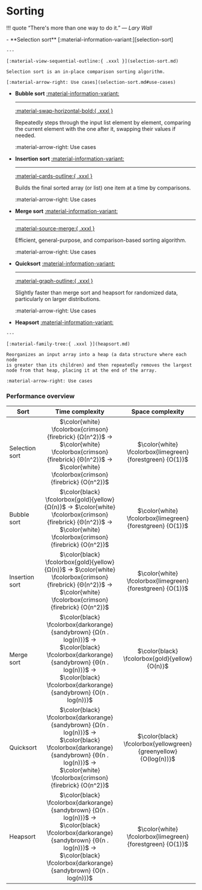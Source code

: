 # Sorting

!!! quote
    &ldquo;There's more than one way to do it.&rdquo;
    &mdash; *Lary Wall*

<div class="grid cards" markdown>
-   **Selection sort** [:material-information-variant:][selection-sort]

    ---

    [:material-view-sequential-outline:{ .xxxl }](selection-sort.md)

    Selection sort is an in-place comparison sorting algorithm.

    [:material-arrow-right: Use cases](selection-sort.md#use-cases)

-   **Bubble sort** [:material-information-variant:][selection-sort]

    ---

    [:material-swap-horizontal-bold:{ .xxxl }](bubble-sort.md)

    Repeatedly steps through the input list element by element, comparing the
    current element with the one after it, swapping their values if needed.

    :material-arrow-right: Use cases

-   **Insertion sort** [:material-information-variant:][insertion-sort]

    ---

    [:material-cards-outline:{ .xxxl }](insertion-sort.md)

    Builds the final sorted array (or list) one item at a time by comparisons.

    :material-arrow-right: Use cases

-   **Merge sort** [:material-information-variant:][merge-sort]

    ---

    [:material-source-merge:{ .xxxl }](merge-sort.md)

    Efficient, general-purpose, and comparison-based sorting algorithm.

    :material-arrow-right: Use cases

-   **Quicksort** [:material-information-variant:][quicksort]

    ---

    [:material-graph-outline:{ .xxxl }](quicksort.md)

    Slightly faster than merge sort and heapsort for randomized data,
    particularly on larger distributions.

    :material-arrow-right: Use cases

-    **Heapsort** [:material-information-variant:][heapsort]

    ---

    [:material-family-tree:{ .xxxl }](heapsort.md)

    Reorganizes an input array into a heap (a data structure where each node
    is greater than its children) and then repeatedly removes the largest
    node from that heap, placing it at the end of the array.

    :material-arrow-right: Use cases
</div>

### Performance overview

Sort | Time complexity | Space complexity
--- | :---: | :---:
Selection sort | $\color{white} \fcolorbox{crimson}{firebrick} {Ω(n^2)}$ &rarr; $\color{white} \fcolorbox{crimson}{firebrick} {Θ(n^2)}$ &rarr; $\color{white} \fcolorbox{crimson}{firebrick} {O(n^2)}$ | $\color{white} \fcolorbox{limegreen}{forestgreen} {O(1)}$
Bubble sort | $\color{black} \fcolorbox{gold}{yellow} {Ω(n)}$ &rarr; $\color{white} \fcolorbox{crimson}{firebrick} {Θ(n^2)}$ &rarr; $\color{white} \fcolorbox{crimson}{firebrick} {O(n^2)}$ | $\color{white} \fcolorbox{limegreen}{forestgreen} {O(1)}$
Insertion sort | $\color{black} \fcolorbox{gold}{yellow} {Ω(n)}$ &rarr; $\color{white} \fcolorbox{crimson}{firebrick} {Θ(n^2)}$ &rarr; $\color{white} \fcolorbox{crimson}{firebrick} {O(n^2)}$ | $\color{white} \fcolorbox{limegreen}{forestgreen} {O(1)}$
Merge sort | $\color{black} \fcolorbox{darkorange}{sandybrown} {Ω(n . log(n))}$ &rarr; $\color{black} \fcolorbox{darkorange}{sandybrown} {Θ(n . log(n))}$ &rarr; $\color{black} \fcolorbox{darkorange}{sandybrown} {O(n . log(n))}$ | $\color{black} \fcolorbox{gold}{yellow} {O(n)}$
Quicksort | $\color{black} \fcolorbox{darkorange}{sandybrown} {Ω(n . log(n))}$ &rarr; $\color{black} \fcolorbox{darkorange}{sandybrown} {Θ(n . log(n))}$ &rarr; $\color{white} \fcolorbox{crimson}{firebrick} {O(n^2)}$ | $\color{black} \fcolorbox{yellowgreen}{greenyellow} {O(log(n))}$
Heapsort | $\color{black} \fcolorbox{darkorange}{sandybrown} {Ω(n . log(n))}$ &rarr; $\color{black} \fcolorbox{darkorange}{sandybrown} {Θ(n . log(n))}$ &rarr; $\color{black} \fcolorbox{darkorange}{sandybrown} {O(n . log(n))}$ | $\color{white} \fcolorbox{limegreen}{forestgreen} {O(1)}$

[bubble-sort]: https://en.wikipedia.org/wiki/bit-array "Wikipedia: Bubble sort"
[heapsort]: https://en.wikipedia.org/wiki/Heapsort "Wikipedia: Heapsort"
[insertion-sort]: https://en.wikipedia.org/wiki/Insertion_sort "Wikipedia: Insertion sort"
[merge-sort]: https://en.wikipedia.org/wiki/Merge_sort "Wikipedia: Merge sort"
[selection-sort]: https://en.wikipedia.org/wiki/Selection_sort "Wikipedia: Selection sort"
[quicksort]: https://en.wikipedia.org/wiki/Quicksort "Wikipedia: Quicksort"
